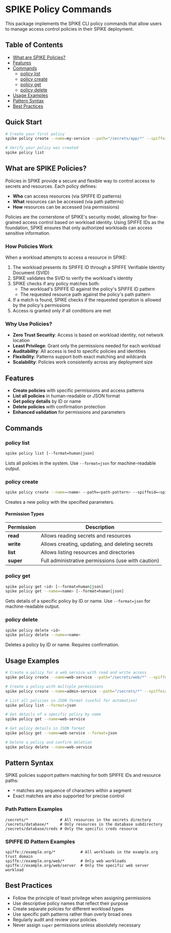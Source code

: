 # SPIKE Policy Commands

This package implements the SPIKE CLI policy commands that allow users to manage access control policies in their SPIKE deployment.

## Table of Contents
- [What are SPIKE Policies?](#what-are-spike-policies)
- [Features](#features)
- [Commands](#commands)
  - [policy list](#policy-list)
  - [policy create](#policy-create)
  - [policy get](#policy-get)
  - [policy delete](#policy-delete)
- [Usage Examples](#usage-examples)
- [Pattern Syntax](#pattern-syntax)
- [Best Practices](#best-practices)

## Quick Start

```bash
# Create your first policy
spike policy create --name=my-service --path="/secrets/app/*" --spiffeid="spiffe://example.org/service/*" --permissions=read

# Verify your policy was created
spike policy list
```

## What are SPIKE Policies?

Policies in SPIKE provide a secure and flexible way to control access to secrets and resources. Each policy defines:

- **Who** can access resources (via SPIFFE ID patterns)
- **What** resources can be accessed (via path patterns)
- **How** resources can be accessed (via permissions)

Policies are the cornerstone of SPIKE's security model, allowing for fine-grained access control based on workload identity. Using SPIFFE IDs as the foundation, SPIKE ensures that only authorized workloads can access sensitive information.

### How Policies Work

When a workload attempts to access a resource in SPIKE:

1. The workload presents its SPIFFE ID through a SPIFFE Verifiable Identity Document (SVID)
2. SPIKE validates the SVID to verify the workload's identity
3. SPIKE checks if any policy matches both:
   - The workload's SPIFFE ID against the policy's SPIFFE ID pattern
   - The requested resource path against the policy's path pattern
4. If a match is found, SPIKE checks if the requested operation is allowed by the policy's permissions
5. Access is granted only if all conditions are met

### Why Use Policies?

- **Zero Trust Security**: Access is based on workload identity, not network location
- **Least Privilege**: Grant only the permissions needed for each workload
- **Auditability**: All access is tied to specific policies and identities
- **Flexibility**: Patterns support both exact matching and wildcards
- **Scalability**: Policies work consistently across any deployment size

## Features

- **Create policies** with specific permissions and access patterns
- **List all policies** in human-readable or JSON format
- **Get policy details** by ID or name
- **Delete policies** with confirmation protection
- **Enhanced validation** for permissions and parameters

## Commands

### policy list

```bash
spike policy list [--format=human|json]
```

Lists all policies in the system. Use `--format=json` for machine-readable output.

### policy create

```bash
spike policy create --name=<name> --path=<path-pattern> --spiffeid=<spiffe-id-pattern> --permissions=<permissions>
```

Creates a new policy with the specified parameters.

#### Permission Types

| Permission | Description |
|------------|-------------|
| **read**   | Allows reading secrets and resources |
| **write**  | Allows creating, updating, and deleting secrets |
| **list**   | Allows listing resources and directories |
| **super**  | Full administrative permissions (use with caution) |

### policy get

```bash
spike policy get <id> [--format=human|json]
spike policy get --name=<name> [--format=human|json]
```

Gets details of a specific policy by ID or name. Use `--format=json` for machine-readable output.

### policy delete

```bash
spike policy delete <id>
spike policy delete --name=<name>
```

Deletes a policy by ID or name. Requires confirmation.

## Usage Examples

```bash
# Create a policy for a web service with read and write access
spike policy create --name=web-service --path="/secrets/web/*" --spiffeid="spiffe://example.org/web/*" --permissions=read,write

# Create a policy with multiple permissions
spike policy create --name=admin-service --path="/secrets/*" --spiffeid="spiffe://example.org/admin/*" --permissions=read,write,list

# List all policies in JSON format (useful for automation)
spike policy list --format=json

# Get details of a specific policy by name
spike policy get --name=web-service

# Get policy details in JSON format
spike policy get --name=web-service --format=json

# Delete a policy and confirm deletion
spike policy delete --name=web-service
```

## Pattern Syntax

SPIKE policies support pattern matching for both SPIFFE IDs and resource paths:

- `*` matches any sequence of characters within a segment
- Exact matches are also supported for precise control

### Path Pattern Examples
```
/secrets/*              # All resources in the secrets directory
/secrets/database/*     # Only resources in the database subdirectory  
/secrets/database/creds # Only the specific creds resource
```

### SPIFFE ID Pattern Examples
```
spiffe://example.org/*           # All workloads in the example.org trust domain
spiffe://example.org/web/*       # Only web workloads
spiffe://example.org/web/server  # Only the specific web server workload
```

## Best Practices

- Follow the principle of least privilege when assigning permissions
- Use descriptive policy names that reflect their purpose
- Create separate policies for different workload types
- Use specific path patterns rather than overly broad ones
- Regularly audit and review your policies
- Never assign `super` permissions unless absolutely necessary

